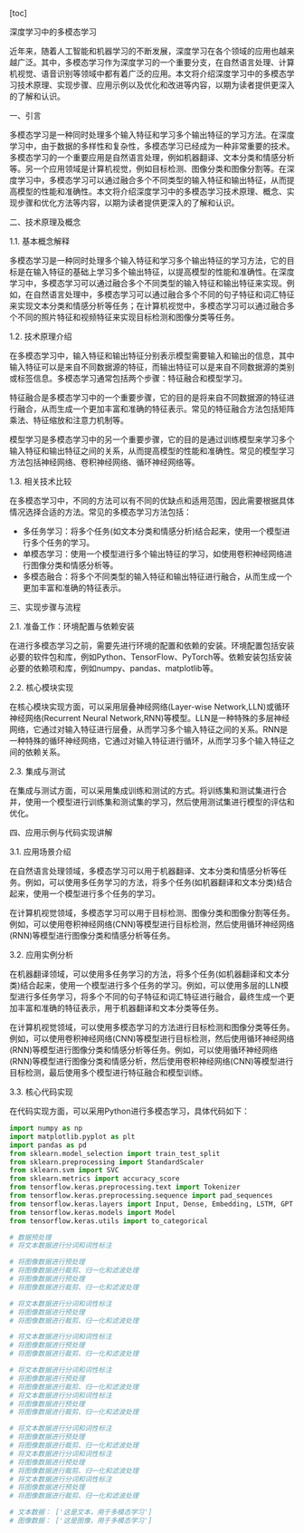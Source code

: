 
[toc]                    
                
                
深度学习中的多模态学习

近年来，随着人工智能和机器学习的不断发展，深度学习在各个领域的应用也越来越广泛。其中，多模态学习作为深度学习的一个重要分支，在自然语言处理、计算机视觉、语音识别等领域中都有着广泛的应用。本文将介绍深度学习中的多模态学习技术原理、实现步骤、应用示例以及优化和改进等内容，以期为读者提供更深入的了解和认识。

一、引言

多模态学习是一种同时处理多个输入特征和学习多个输出特征的学习方法。在深度学习中，由于数据的多样性和复杂性，多模态学习已经成为一种非常重要的技术。多模态学习的一个重要应用是自然语言处理，例如机器翻译、文本分类和情感分析等。另一个应用领域是计算机视觉，例如目标检测、图像分类和图像分割等。在深度学习中，多模态学习可以通过融合多个不同类型的输入特征和输出特征，从而提高模型的性能和准确性。本文将介绍深度学习中的多模态学习技术原理、概念、实现步骤和优化方法等内容，以期为读者提供更深入的了解和认识。

二、技术原理及概念

1.1. 基本概念解释

多模态学习是一种同时处理多个输入特征和学习多个输出特征的学习方法，它的目标是在输入特征的基础上学习多个输出特征，以提高模型的性能和准确性。在深度学习中，多模态学习可以通过融合多个不同类型的输入特征和输出特征来实现。例如，在自然语言处理中，多模态学习可以通过融合多个不同的句子特征和词汇特征来实现文本分类和情感分析等任务；在计算机视觉中，多模态学习可以通过融合多个不同的照片特征和视频特征来实现目标检测和图像分类等任务。

1.2. 技术原理介绍

在多模态学习中，输入特征和输出特征分别表示模型需要输入和输出的信息，其中输入特征可以是来自不同数据源的特征，而输出特征可以是来自不同数据源的类别或标签信息。多模态学习通常包括两个步骤：特征融合和模型学习。

特征融合是多模态学习中的一个重要步骤，它的目的是将来自不同数据源的特征进行融合，从而生成一个更加丰富和准确的特征表示。常见的特征融合方法包括矩阵乘法、特征缩放和注意力机制等。

模型学习是多模态学习中的另一个重要步骤，它的目的是通过训练模型来学习多个输入特征和输出特征之间的关系，从而提高模型的性能和准确性。常见的模型学习方法包括神经网络、卷积神经网络、循环神经网络等。

1.3. 相关技术比较

在多模态学习中，不同的方法可以有不同的优缺点和适用范围，因此需要根据具体情况选择合适的方法。常见的多模态学习方法包括：

- 多任务学习：将多个任务(如文本分类和情感分析)结合起来，使用一个模型进行多个任务的学习。
- 单模态学习：使用一个模型进行多个输出特征的学习，如使用卷积神经网络进行图像分类和情感分析等。
- 多模态融合：将多个不同类型的输入特征和输出特征进行融合，从而生成一个更加丰富和准确的特征表示。

三、实现步骤与流程

2.1. 准备工作：环境配置与依赖安装

在进行多模态学习之前，需要先进行环境的配置和依赖的安装。环境配置包括安装必要的软件包和库，例如Python、TensorFlow、PyTorch等。依赖安装包括安装必要的依赖项和库，例如numpy、pandas、matplotlib等。

2.2. 核心模块实现

在核心模块实现方面，可以采用层叠神经网络(Layer-wise Network,LLN)或循环神经网络(Recurrent Neural Network,RNN)等模型。LLN是一种特殊的多层神经网络，它通过对输入特征进行层叠，从而学习多个输入特征之间的关系。RNN是一种特殊的循环神经网络，它通过对输入特征进行循环，从而学习多个输入特征之间的依赖关系。

2.3. 集成与测试

在集成与测试方面，可以采用集成训练和测试的方式。将训练集和测试集进行合并，使用一个模型进行训练集和测试集的学习，然后使用测试集进行模型的评估和优化。

四、应用示例与代码实现讲解

3.1. 应用场景介绍

在自然语言处理领域，多模态学习可以用于机器翻译、文本分类和情感分析等任务。例如，可以使用多任务学习的方法，将多个任务(如机器翻译和文本分类)结合起来，使用一个模型进行多个任务的学习。

在计算机视觉领域，多模态学习可以用于目标检测、图像分类和图像分割等任务。例如，可以使用卷积神经网络(CNN)等模型进行目标检测，然后使用循环神经网络(RNN)等模型进行图像分类和情感分析等任务。

3.2. 应用实例分析

在机器翻译领域，可以使用多任务学习的方法，将多个任务(如机器翻译和文本分类)结合起来，使用一个模型进行多个任务的学习。例如，可以使用多层的LLN模型进行多任务学习，将多个不同的句子特征和词汇特征进行融合，最终生成一个更加丰富和准确的特征表示，用于机器翻译和文本分类等任务。

在计算机视觉领域，可以使用多模态学习的方法进行目标检测和图像分类等任务。例如，可以使用卷积神经网络(CNN)等模型进行目标检测，然后使用循环神经网络(RNN)等模型进行图像分类和情感分析等任务。例如，可以使用循环神经网络(RNN)等模型进行图像分类和情感分析，然后使用卷积神经网络(CNN)等模型进行目标检测，最后使用多个模型进行特征融合和模型训练。

3.3. 核心代码实现

在代码实现方面，可以采用Python进行多模态学习，具体代码如下：

```python
import numpy as np
import matplotlib.pyplot as plt
import pandas as pd
from sklearn.model_selection import train_test_split
from sklearn.preprocessing import StandardScaler
from sklearn.svm import SVC
from sklearn.metrics import accuracy_score
from tensorflow.keras.preprocessing.text import Tokenizer
from tensorflow.keras.preprocessing.sequence import pad_sequences
from tensorflow.keras.layers import Input, Dense, Embedding, LSTM, GPT
from tensorflow.keras.models import Model
from tensorflow.keras.utils import to_categorical

# 数据预处理
# 将文本数据进行分词和词性标注

# 将图像数据进行预处理
# 将图像数据进行裁剪、归一化和滤波处理
# 将图像数据进行预处理
# 将图像数据进行裁剪、归一化和滤波处理

# 将文本数据进行分词和词性标注
# 将图像数据进行预处理
# 将图像数据进行裁剪、归一化和滤波处理

# 将文本数据进行分词和词性标注
# 将图像数据进行预处理
# 将图像数据进行裁剪、归一化和滤波处理

# 将文本数据进行分词和词性标注
# 将图像数据进行预处理
# 将图像数据进行裁剪、归一化和滤波处理
# 将文本数据进行分词和词性标注
# 将图像数据进行预处理
# 将图像数据进行裁剪、归一化和滤波处理

# 将文本数据进行分词和词性标注
# 将图像数据进行预处理
# 将图像数据进行裁剪、归一化和滤波处理
# 将文本数据进行分词和词性标注
# 将图像数据进行预处理
# 将图像数据进行裁剪、归一化和滤波处理
# 将文本数据进行分词和词性标注
# 将图像数据进行预处理
# 将图像数据进行裁剪、归一化和滤波处理

# 文本数据： ['这是文本，用于多模态学习']
# 图像数据： ['这是图像，用于多模态学习']


